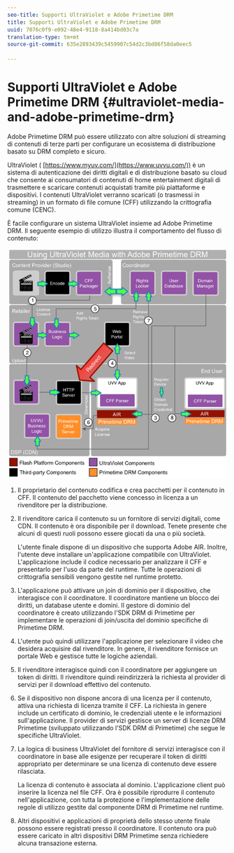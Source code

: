 ```yaml
---
seo-title: Supporti UltraViolet e Adobe Primetime DRM
title: Supporti UltraViolet e Adobe Primetime DRM
uuid: 7076c0f9-e092-48e4-9118-8a414bd03c7a
translation-type: tm+mt
source-git-commit: 635e2893439c5459907c54d2c3bd86f58da0eec5

---
```



# Supporti UltraViolet e Adobe Primetime DRM {#ultraviolet-media-and-adobe-primetime-drm}

Adobe Primetime DRM può essere utilizzato con altre soluzioni di streaming di contenuti di terze parti per configurare un ecosistema di distribuzione basato su DRM completo e sicuro.

UltraViolet ( [https://www.myuv.com/](https://www.uvvu.com/)) è un sistema di autenticazione dei diritti digitali e di distribuzione basato su cloud che consente ai consumatori di contenuti di home entertainment digitali di trasmettere e scaricare contenuti acquistati tramite più piattaforme e dispositivi. I contenuti UltraViolet verranno scaricati (o trasmessi in streaming) in un formato di file comune (CFF) utilizzando la crittografia comune (CENC).

È facile configurare un sistema UltraViolet insieme ad Adobe Primetime DRM. Il seguente esempio di utilizzo illustra il comportamento del flusso di contenuto:

<!--<a id="fig_cxy_dc2_44"></a>-->

![](assets/AdobeUV_web.png)

1. Il proprietario del contenuto codifica e crea pacchetti per il contenuto in CFF. Il contenuto del pacchetto viene concesso in licenza a un rivenditore per la distribuzione.
1. Il rivenditore carica il contenuto su un fornitore di servizi digitali, come CDN. Il contenuto è ora disponibile per il download. Tenete presente che alcuni di questi ruoli possono essere giocati da una o più società.

   L&#39;utente finale dispone di un dispositivo che supporta Adobe AIR. Inoltre, l&#39;utente deve installare un&#39;applicazione compatibile con UltraViolet. L&#39;applicazione include il codice necessario per analizzare il CFF e presentarlo per l&#39;uso da parte del runtime. Tutte le operazioni di crittografia sensibili vengono gestite nel runtime protetto.
1. L&#39;applicazione può attivare un join di dominio per il dispositivo, che interagisce con il coordinatore. Il coordinatore mantiene un blocco dei diritti, un database utente e domini. Il gestore di dominio del coordinatore è creato utilizzando l&#39;SDK DRM di Primetime per implementare le operazioni di join/uscita del dominio specifiche di Primetime DRM.
1. L&#39;utente può quindi utilizzare l&#39;applicazione per selezionare il video che desidera acquisire dal rivenditore. In genere, il rivenditore fornisce un portale Web e gestisce tutte le logiche aziendali.
1. Il rivenditore interagisce quindi con il coordinatore per aggiungere un token di diritti. Il rivenditore quindi reindirizzerà la richiesta al provider di servizi per il download effettivo del contenuto.
1. Se il dispositivo non dispone ancora di una licenza per il contenuto, attiva una richiesta di licenza tramite il CFF. La richiesta in genere include un certificato di dominio, le credenziali utente e le informazioni sull&#39;applicazione. Il provider di servizi gestisce un server di licenze DRM Primetime (sviluppato utilizzando l&#39;SDK DRM di Primetime) che segue le specifiche UltraViolet.
1. La logica di business UltraViolet del fornitore di servizi interagisce con il coordinatore in base alle esigenze per recuperare il token di diritti appropriato per determinare se una licenza di contenuto deve essere rilasciata.

   La licenza di contenuto è associata al dominio. L&#39;applicazione client può inserire la licenza nel file CFF. Ora è possibile riprodurre il contenuto nell&#39;applicazione, con tutta la protezione e l&#39;implementazione delle regole di utilizzo gestite dal componente DRM di Primetime nel runtime.
1. Altri dispositivi e applicazioni di proprietà dello stesso utente finale possono essere registrati presso il coordinatore. Il contenuto ora può essere caricato in altri dispositivi DRM Primetime senza richiedere alcuna transazione esterna.